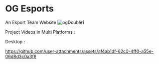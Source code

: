 # OG Esports
 An Esport Team Website 
![ogDouble1](https://github.com/user-attachments/assets/25fc235f-a237-4de8-a2f2-63e2402def16)

Project Videos in Multi Platforms :

Desktop : 


https://github.com/user-attachments/assets/af4ab1df-62c0-4ff0-a55e-06d8d3c0a3f8

